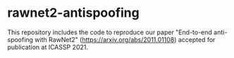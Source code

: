 # rawnet2-antispoofing
This repository includes the code to reproduce our paper "End-to-end anti-spoofing with RawNet2" (https://arxiv.org/abs/2011.01108) accepted for publication at ICASSP 2021.

